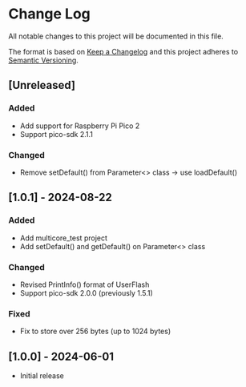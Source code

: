 # Change Log
All notable changes to this project will be documented in this file.

The format is based on [Keep a Changelog](http://keepachangelog.com/)
and this project adheres to [Semantic Versioning](http://semver.org/).

## [Unreleased]
### Added
* Add support for Raspberry Pi Pico 2
* Support pico-sdk 2.1.1
### Changed
* Remove setDefault() from Parameter<> class -> use loadDefault()

## [1.0.1] - 2024-08-22
### Added
* Add multicore_test project
* Add setDefault() and getDefault() on Parameter<> class
### Changed
* Revised PrintInfo() format of UserFlash
* Support pico-sdk 2.0.0 (previously 1.5.1)
### Fixed
* Fix to store over 256 bytes (up to 1024 bytes)

## [1.0.0] - 2024-06-01
* Initial release